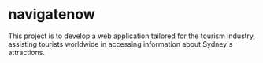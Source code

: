 # navigatenow
This project is to develop a web application tailored for the tourism industry, assisting tourists worldwide in accessing information about Sydney's attractions.
